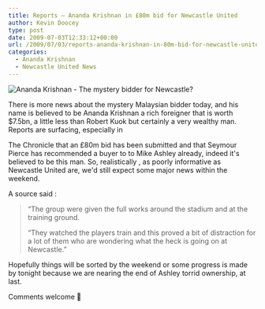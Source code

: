 ```yaml
---
title: Reports – Ananda Krishnan in £80m bid for Newcastle United
author: Kevin Doocey
type: post
date: 2009-07-03T12:33:12+00:00
url: /2009/07/03/reports-ananda-krishnan-in-80m-bid-for-newcastle-united/
categories:
  - Ananda Krishnan
  - Newcastle United News
---
```


![Ananda Krishnan - The mystery bidder for Newcastle?](https://images.forbes.com/media/lists/10/2008/YK1N.jpg)

There is more news about the mystery Malaysian bidder today, and his  name is believed to be Ananda Krishnan a rich foreigner that is worth $7.5bn, a little less than Robert Kuok but certainly a very wealthy man. Reports are surfacing, especially in

The Chronicle that an £80m bid has been submitted and that Seymour Pierce has recommended a buyer to to Mike Ashley already, indeed it's believed to be this man. So, realistically , as poorly informative as Newcastle United are, we'd still expect some major news within the weekend.

A source said :

> “The group were given the full works around the stadium and at the training ground.
>
> “They watched the players train and this proved a bit of distraction for a lot of them who are wondering what the heck is going on at Newcastle.”

Hopefully things will be sorted by the weekend or some progress is made by tonight because we are nearing the end of Ashley torrid ownership, at last.

Comments welcome 🙂
